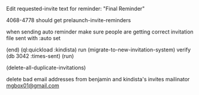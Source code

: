 Edit requested-invite text for reminder: "Final Reminder"

4068-4778 should get prelaunch-invite-reminders

when sending auto reminder
  make sure people are getting correct invitation file sent with :auto set

(end)
(ql:quickload :kindista)
run (migrate-to-new-invitation-system)
verify (db 3042 :times-sent)
(run)

(delete-all-duplicate-invitations)

delete bad email addresses from benjamin and kindista's invites
  mailinator
  mgbox01@gmail.com
